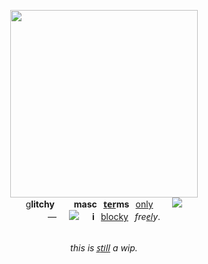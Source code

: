 <p align="center">
<img src="https://media.discordapp.net/attachments/997756856900534333/1069405547612360774/image02.gif?ex=65d29907&is=65c02407&hm=e8d68cf56e42bb2928bc773ebf426e2c703691abcedeb50e7bea460bfdb8e69d&=&width=418&height=418" width="300px"></
  </p>
  <br> <a href="https://en.pronouns.page/@4itchyz_">g</a><b>litchy</b>⠀⠀⠀<b>masc⠀t̲e̲r̲ms</b>⠀<a href="https://github.com/digitalchy">only</a>⠀⠀⠀<img src= "https://watermelon.crd.co/assets/images/gallery02/7f559d38.gif?v=2a41aca3">
  <br> —⠀⠀<img src= "https://literature.crd.co/assets/images/gallery05/7c6b62d0.gif?v=0b76180b">⠀⠀<b>i</b>⠀<a href="https://github.com/digitalchy">blocky</a>⠀<i>free̲l̲y</i>.
<p align="center">
  <br> <i>this is s̲t̲i̲l̲l̲ a wip.</i>
